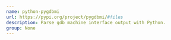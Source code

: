 ```yaml
---
name: python-pygdbmi
url: https://pypi.org/project/pygdbmi/#files
description: Parse gdb machine interface output with Python.
group: None
---
```

